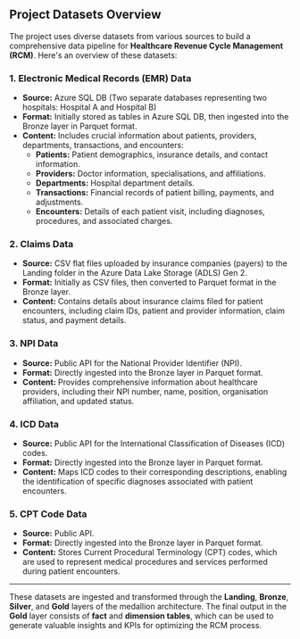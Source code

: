 ## Project Datasets Overview

The project uses diverse datasets from various sources to build a comprehensive data pipeline for **Healthcare Revenue Cycle Management (RCM)**. Here's an overview of these datasets:

### 1. Electronic Medical Records (EMR) Data

* **Source:** Azure SQL DB (Two separate databases representing two hospitals: Hospital A and Hospital B)  
* **Format:** Initially stored as tables in Azure SQL DB, then ingested into the Bronze layer in Parquet format.  
* **Content:** Includes crucial information about patients, providers, departments, transactions, and encounters:  
  - **Patients:** Patient demographics, insurance details, and contact information.  
  - **Providers:** Doctor information, specialisations, and affiliations.  
  - **Departments:** Hospital department details.  
  - **Transactions:** Financial records of patient billing, payments, and adjustments.  
  - **Encounters:** Details of each patient visit, including diagnoses, procedures, and associated charges.

### 2. Claims Data

* **Source:** CSV flat files uploaded by insurance companies (payers) to the Landing folder in the Azure Data Lake Storage (ADLS) Gen 2.  
* **Format:** Initially as CSV files, then converted to Parquet format in the Bronze layer.  
* **Content:** Contains details about insurance claims filed for patient encounters, including claim IDs, patient and provider information, claim status, and payment details.

### 3. NPI Data

* **Source:** Public API for the National Provider Identifier (NPI).  
* **Format:** Directly ingested into the Bronze layer in Parquet format.  
* **Content:** Provides comprehensive information about healthcare providers, including their NPI number, name, position, organisation affiliation, and updated status.

### 4. ICD Data

* **Source:** Public API for the International Classification of Diseases (ICD) codes.  
* **Format:** Directly ingested into the Bronze layer in Parquet format.  
* **Content:** Maps ICD codes to their corresponding descriptions, enabling the identification of specific diagnoses associated with patient encounters.

### 5. CPT Code Data

* **Source:** Public API.  
* **Format:** Directly ingested into the Bronze layer in Parquet format.  
* **Content:** Stores Current Procedural Terminology (CPT) codes, which are used to represent medical procedures and services performed during patient encounters.

---

These datasets are ingested and transformed through the **Landing**, **Bronze**, **Silver**, and **Gold** layers of the medallion architecture. The final output in the **Gold** layer consists of **fact** and **dimension tables**, which can be used to generate valuable insights and KPIs for optimizing the RCM process.

